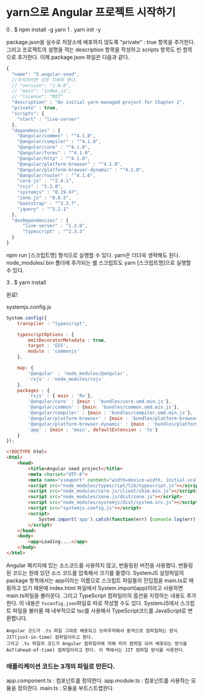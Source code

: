  # yarn으로 Angular 프로젝트 시작하기
 0 . $ npm install -g yarn
 1 . yarn init -y

package.json을 실수로 저장소에 배포하지 않도록 "private" : true 항목을 추가한다.
그리고 프로젝트의 설명을 적는 description 항목을 작성하고 scripts 항목도 빈 항목으로 추가한다. 이제 package.json 파일은 다음과 같다.
```js
{
  "name": "5.angular-seed",
  //주석처리한 것은 지워야 한다.
  // "version": "1.0.0",
  // "main": "index.js",
  // "license": "MIT"
  "description" : "An initial yarn-managed project for Chapter 2",
  "private" : true,
  "scripts": {
    "start" : "live-server"
  },
  "dependencies" : {
    "@angular/common" : "^4.1.0",
    "@angular/compiler" : "^4.1.0",
    "@angular/core" : "^4.1.0",
    "@angular/forms" : "^4.1.0",
    "@angular/http" : "^4.1.0",
    "@angular/platform-browser" : "^4.1.0",
    "@angular/platform-browser-dynamic" : "^4.1.0",
    "@angular/router" : "^4.1.0",
    "core-js" : "^2.4.1",
    "rxjs" : "5.3.0",
    "systemjs" : "0.19.47",
    "zone.js" : "0.8.5",
    "bootstrap" : "^3.3.7",
    "jquery" : "^3.2.1"
  },
  "devDependencies" : {
      "live-server" : "1.2.0",
      "typescript" : "^2.3.3"
  }
}
```
npm run \[스크립트명] 형식으로 실행할 수 있다.
yarn은 더더욱 생략해도 된다. node_modules/.bin 폴더에 추가되는 쉘 스크립트도 yarn \[스크립트명]으로 실행할 수 있다.

3 . $ yarn install

완료!

systemjs.config.js
```js
System.config({
    transpiler : "typescript",

    typescriptOptions : {
        emitDecoratorMetadata : true,
        target : 'ES5',
        module : 'commonjs'
    },

    map: {
        '@angular' : 'node_modules/@angular',
        'rxjs' : 'node_modules/rxjs'
    },
    packages : {
        'rxjs' : { main : 'Rx'},
        '@angular/core' : {main : 'bundles/core.umd.min.js'},
        '@angular/common' : {main: 'bundles/common.umd.min.js'},
        '@angular/compiler' : {main : 'bundles/compiler.umd.min.js'},
        '@angular/platform-browser' : {main : 'bundles/platform-browser.umd.min.js'},
        '@angular/platform-browser-dynamic' : {main : 'bundles/platform-browser-dynamic.umd.min.js'},
        'app' : {main : 'main', defaultExtension : 'ts'}
    }
});
```

```html
<!DOCTYPE html>
<html>
    <head>
        <title>Angular seed project</title>
        <meta charset="UTF-8">
        <meta name="viewport" content="width=device-width, initial-scale=1">
        <script src="node_modules/typescript/lib/typescript.js"></script>
        <script src="node_modules/core-js/client/shim.min.js"></script>
        <script src="node_modules/zone.js/dist/zone.js"></script>
        <script src="node_modules/systemjs/dist/system.src.js"></script>
        <script src="systemjs.config.js"></script>
        <script>
            System.import('app').catch(function(err) {console.log(err);});
        </script>
    </head>
    <body>
        <app>Loading....</app>
    </body>
</html> 
```



Angular 패키지에 있는 소스코드를 사용하지 않고, 번들링된 버전을 사용했다. 번들링된 코드는 원래 있던 소스 코드를 압축해서 크기를 줄였다.
SystemJS 설정파일의 package 항목에서는 app이라는 이름으로 스크립트 파일들의 진입점을 main.ts로 매핑하고 있기 때문에 index.html 파일에서 System.import(app)이라고 사용하면 main.ts파일을 불러온다.
그리고 TypeScript 컴파일러의 옵션을 지정하는 내용도 추가한다. 이 내용은 `tsconfig.json`파일로 따로 작성할 수도 있다.
SystemJS에서 스크립트 파일을 불러올 때 내부적으로 tsc를 사용해서 TypeScript코드를 JavaScript로 변환합니다.
```
Angular 코드가 .ts 파일 그대로 배포되고 브라우저에서 동적으로 컴파일하는 방식 JIT(just-in-time) 컴파일이라고 한다. 
그리고 .ts 파일의 코드가 Angular 컴파일러에 의해 미리 컴파일 되어 배포되는 방식을 AoT(ahead-of-time) 컴파일이라고 한다. 이 책에서는 JIT 컴파일 방식을 사용한다.
```

### 애플리케이션 코드는 3개의 파일로 만든다.
app.component.ts : 컴포넌트를 정의한다.
app.module.ts : 컴포넌트를 사용하는 모듈을 정의한다.
main.ts : 모듈을 부트스트랩한다.